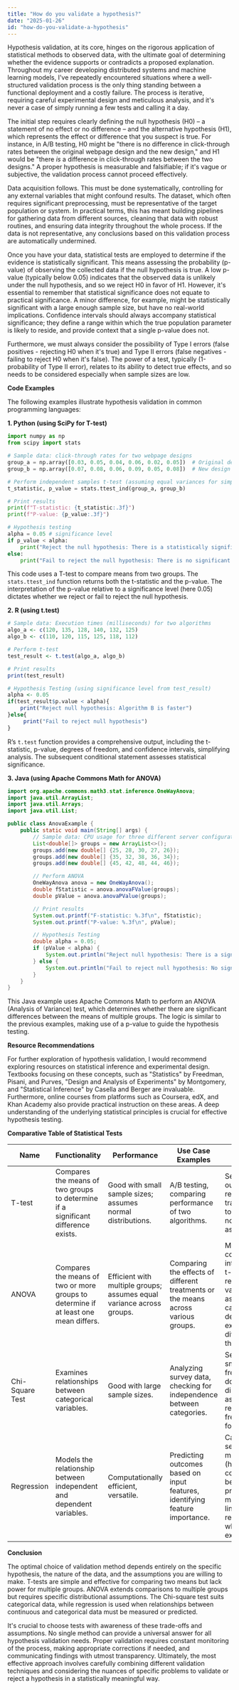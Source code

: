 ```yaml
---
title: "How do you validate a hypothesis?"
date: "2025-01-26"
id: "how-do-you-validate-a-hypothesis"
---
```


Hypothesis validation, at its core, hinges on the rigorous application of statistical methods to observed data, with the ultimate goal of determining whether the evidence supports or contradicts a proposed explanation. Throughout my career developing distributed systems and machine learning models, I've repeatedly encountered situations where a well-structured validation process is the only thing standing between a functional deployment and a costly failure. The process is iterative, requiring careful experimental design and meticulous analysis, and it's never a case of simply running a few tests and calling it a day.

The initial step requires clearly defining the null hypothesis (H0) – a statement of no effect or no difference – and the alternative hypothesis (H1), which represents the effect or difference that you suspect is true. For instance, in A/B testing, H0 might be "there is no difference in click-through rates between the original webpage design and the new design," and H1 would be "there *is* a difference in click-through rates between the two designs." A proper hypothesis is measurable and falsifiable; if it's vague or subjective, the validation process cannot proceed effectively.

Data acquisition follows. This must be done systematically, controlling for any external variables that might confound results. The dataset, which often requires significant preprocessing, must be representative of the target population or system. In practical terms, this has meant building pipelines for gathering data from different sources, cleaning that data with robust routines, and ensuring data integrity throughout the whole process. If the data is not representative, any conclusions based on this validation process are automatically undermined.

Once you have your data, statistical tests are employed to determine if the evidence is statistically significant. This means assessing the probability (p-value) of observing the collected data if the null hypothesis is true. A low p-value (typically below 0.05) indicates that the observed data is unlikely under the null hypothesis, and so we reject H0 in favor of H1. However, it's essential to remember that statistical significance does not equate to practical significance. A minor difference, for example, might be statistically significant with a large enough sample size, but have no real-world implications. Confidence intervals should always accompany statistical significance; they define a range within which the true population parameter is likely to reside, and provide context that a single p-value does not.

Furthermore, we must always consider the possibility of Type I errors (false positives - rejecting H0 when it's true) and Type II errors (false negatives - failing to reject H0 when it's false). The power of a test, typically (1-probability of Type II error), relates to its ability to detect true effects, and so needs to be considered especially when sample sizes are low.

**Code Examples**

The following examples illustrate hypothesis validation in common programming languages:

**1. Python (using SciPy for T-test)**

```python
import numpy as np
from scipy import stats

# Sample data: click-through rates for two webpage designs
group_a = np.array([0.03, 0.05, 0.04, 0.06, 0.02, 0.05])  # Original design
group_b = np.array([0.07, 0.08, 0.06, 0.09, 0.05, 0.08])  # New design

# Perform independent samples t-test (assuming equal variances for simplicity)
t_statistic, p_value = stats.ttest_ind(group_a, group_b)

# Print results
print(f"T-statistic: {t_statistic:.3f}")
print(f"P-value: {p_value:.3f}")

# Hypothesis testing
alpha = 0.05 # significance level
if p_value < alpha:
    print("Reject the null hypothesis: There is a statistically significant difference.")
else:
    print("Fail to reject the null hypothesis: There is no significant difference.")
```

This code uses a T-test to compare means from two groups. The `stats.ttest_ind` function returns both the t-statistic and the p-value. The interpretation of the p-value relative to a significance level (here 0.05) dictates whether we reject or fail to reject the null hypothesis.

**2. R (using t.test)**

```R
# Sample data: Execution times (milliseconds) for two algorithms
algo_a <- c(120, 135, 128, 140, 132, 125)
algo_b <- c(110, 120, 115, 125, 118, 112)

# Perform t-test
test_result <- t.test(algo_a, algo_b)

# Print results
print(test_result)

# Hypothesis Testing (using significance level from test_result)
alpha <- 0.05
if(test_result$p.value < alpha){
    print("Reject null hypothesis: Algorithm B is faster")
}else{
     print("Fail to reject null hypothesis")
}
```

R’s `t.test` function provides a comprehensive output, including the t-statistic, p-value, degrees of freedom, and confidence intervals, simplifying analysis. The subsequent conditional statement assesses statistical significance.

**3. Java (using Apache Commons Math for ANOVA)**

```java
import org.apache.commons.math3.stat.inference.OneWayAnova;
import java.util.ArrayList;
import java.util.Arrays;
import java.util.List;

public class AnovaExample {
    public static void main(String[] args) {
        // Sample data: CPU usage for three different server configurations
        List<double[]> groups = new ArrayList<>();
        groups.add(new double[] {25, 28, 30, 27, 26});
        groups.add(new double[] {35, 32, 38, 36, 34});
        groups.add(new double[] {45, 42, 48, 44, 46});

        // Perform ANOVA
        OneWayAnova anova = new OneWayAnova();
        double fStatistic = anova.anovaFValue(groups);
        double pValue = anova.anovaPValue(groups);

        // Print results
        System.out.printf("F-statistic: %.3f\n", fStatistic);
        System.out.printf("P-value: %.3f\n", pValue);

        // Hypothesis Testing
        double alpha = 0.05;
        if (pValue < alpha) {
            System.out.println("Reject null hypothesis: There is a significant difference between the group means.");
        } else {
            System.out.println("Fail to reject null hypothesis: No significant difference between the group means.");
        }
    }
}
```

This Java example uses Apache Commons Math to perform an ANOVA (Analysis of Variance) test, which determines whether there are significant differences between the means of multiple groups. The logic is similar to the previous examples, making use of a p-value to guide the hypothesis testing.

**Resource Recommendations**

For further exploration of hypothesis validation, I would recommend exploring resources on statistical inference and experimental design. Textbooks focusing on these concepts, such as "Statistics" by Freedman, Pisani, and Purves, "Design and Analysis of Experiments" by Montgomery, and "Statistical Inference" by Casella and Berger are invaluable. Furthermore, online courses from platforms such as Coursera, edX, and Khan Academy also provide practical instruction on these areas. A deep understanding of the underlying statistical principles is crucial for effective hypothesis testing.

**Comparative Table of Statistical Tests**

| Name           | Functionality                                                                         | Performance                                                      | Use Case Examples                                                     | Trade-offs                                                                                                                                                                |
|----------------|--------------------------------------------------------------------------------------|-----------------------------------------------------------------|--------------------------------------------------------------------|-------------------------------------------------------------------------------------------------------------------------------------------------------------------------|
| T-test         | Compares the means of two groups to determine if a significant difference exists.        | Good with small sample sizes; assumes normal distributions.     | A/B testing, comparing performance of two algorithms.                 | Sensitive to outliers; might require data transformations to meet normality assumption.                                                                             |
| ANOVA          | Compares the means of two or more groups to determine if at least one mean differs.       | Efficient with multiple groups; assumes equal variance across groups.| Comparing the effects of different treatments or the means across various groups.    | More computationally intensive than t-tests, requires equal variance assumption, can only determine existence of difference not the origin.                |
| Chi-Square Test| Examines relationships between categorical variables.                                   | Good with large sample sizes.                                  | Analyzing survey data, checking for independence between categories.  | Sensitive to small expected frequencies, doesn’t show direction of association, requires data in frequency form.                                                                  |
| Regression     | Models the relationship between independent and dependent variables.                    | Computationally efficient, versatile.                           | Predicting outcomes based on input features, identifying feature importance. | Can be sensitive to multicollinearity (high correlation between predictors); may assume linear relationship where none exists.                                   |

**Conclusion**

The optimal choice of validation method depends entirely on the specific hypothesis, the nature of the data, and the assumptions you are willing to make. T-tests are simple and effective for comparing two means but lack power for multiple groups. ANOVA extends comparisons to multiple groups but requires specific distributional assumptions. The Chi-square test suits categorical data, while regression is used when relationships between continuous and categorical data must be measured or predicted.

It's crucial to choose tests with awareness of these trade-offs and assumptions. No single method can provide a universal answer for all hypothesis validation needs. Proper validation requires constant monitoring of the process, making appropriate corrections if needed, and communicating findings with utmost transparency. Ultimately, the most effective approach involves carefully combining different validation techniques and considering the nuances of specific problems to validate or reject a hypothesis in a statistically meaningful way.

